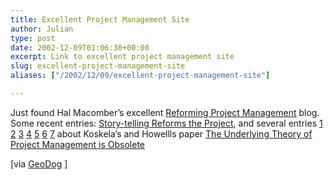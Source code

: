 ```yaml
---
title: Excellent Project Management Site
author: Julian
type: post
date: 2002-12-09T01:06:30+00:00
excerpt: Link to excellent project management site
slug: excellent-project-management-site 
aliases: ["/2002/12/09/excellent-project-management-site"]

---
```

Just found Hal Macomber&#8217;s excellent [Reforming Project Management][1] blog. Some recent entries: [Story-telling Reforms the Project][2], and several entries [1][3] [2][4] [3][5] [4][6] [5][7] [6][8] [7][9] about Koskela&#8217;s and Howellls paper [The Underlying Theory of Project Management is Obsolete][10]
  
[via [GeoDog][11] ]

 [1]: https://weblog.halmacomber.com/ "Reforming Project Management"
 [2]: https://weblog.halmacomber.com/2002_10_13_archive.html#85563484
 [3]: https://weblog.halmacomber.com/2002_10_27_archive.html#85609223
 [4]: https://weblog.halmacomber.com/2002_10_27_archive.html#85611709
 [5]: https://weblog.halmacomber.com/2002_10_27_archive.html#85615556
 [6]: https://weblog.halmacomber.com/2002_10_27_archive.html#85619607
 [7]: https://weblog.halmacomber.com/2002_10_27_archive.html#85623288
 [8]: https://weblog.halmacomber.com/2002_10_27_archive.html#85630799
 [9]: https://weblog.halmacomber.com/2002_11_03_archive.html#85639874
 [10]: https://www.leanconstruction.org/pdf/ObsoleteTheory.pdf
 [11]: https://geodog.thebishop.net/